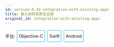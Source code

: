 ```yaml
---
id: version-0.42-integration-with-existing-apps
title: 嵌入到现有原生应用
original_id: integration-with-existing-apps
---
```


<div class="integration-toggler">
<style>
.integration-toggler {
  margin-bottom: 10px;
}
.integration-toggler a {
  display: inline-block;
  padding: 10px 5px;
  margin: 2px;
  border: 1px solid #05A5D1;
  border-radius: 3px;
  text-decoration: none !important;
}
.display-platform-objc .integration-toggler .button-objc,
.display-platform-swift .integration-toggler .button-swift,
.display-platform-android .integration-toggler .button-android {
  background-color: #05A5D1;
  color: white;
}
.md-block { display: none; }
.md-block img { max-width:650px; }
.display-platform-objc .objc,
.display-platform-swift .swift,
.display-platform-android .android {
  display: block;
}
</style>
<span>平台:</span>
<a class="button-objc" onclick="display('platform', 'objc')">Objective-C</a>
<a class="button-swift" onclick="display('platform', 'swift')">Swift</a>
<a class="button-android" onclick="display('platform', 'android')">Android</a>
</div>
<div markdown class="md-block objc swift android">

## 核心概念

如果你正准备从头开始制作一个新的应用，那么 React Native 会是个非常好的选择。但如果你只想给现有的原生应用中添加一两个视图或是业务流程，React Native 也同样不在话下。只需简单几步，你就可以给原有应用加上新的基于 React Native 的特性、画面和视图等。

</div>
<div markdown class="md-block objc swift">

把 React Native 组件植入到 iOS 应用中有如下几个主要步骤：

1.  首先当然要了解你要植入的 React Native 组件。
2.  创建一个`Podfile`，在其中以`subspec`的形式填写所有你要植入的 React Native 的组件。
3.  创建 js 文件，编写 React Native 组件的 js 代码。
4.  添加一个事件处理函数，用于创建一个`RCTRootView`。这个`RCTRootView`正是用来承载你的 React Native 组件的，而且它必须对应你在`index.ios.js`中使用`AppRegistry`注册的模块名字。
5.  启动 React Native 的 Packager 服务，运行应用。
6.  根据需要添加更多 React Native 的组件。
7.  [调试](debugging.html)。
8.  准备[部署发布](running-on-device-ios.html) （比如可以利用`react-native-xcode.sh`脚本）。
9.  发布应用，升职加薪，走向人生巅峰！😘

</div>
<div markdown class="md-block android">

把 React Native 组件植入到 Android 应用中有如下几个主要步骤：

1.  首先当然要了解你要植入的 React Native 组件。
2.  在 Android 项目根目录中使用 npm 来安装`react-native` ，这样同时会创建一个`node_modules/`的目录。
3.  创建 js 文件，编写 React Native 组件的 js 代码。
4.  在`build.gradle`文件中添加`com.facebook.react:react-native:+`，以及一个指向`node_nodules/`目录中的`react-native`预编译库的`maven`路径。
5.  创建一个 React Native 专属的`Activity`，在其中再创建`ReactRootView`。
6.  启动 React Native 的 Packager 服务，运行应用。
7.  根据需要添加更多 React Native 的组件。
8.  在真机上[运行](running-on-device-android.html)、[调试](debugging.html)。
9.  [打包](signed-apk-android.html)。
10. 发布应用，升职加薪，走向人生巅峰！😘

</div>
<div markdown class="md-block objc swift android">

## 开发环境准备

</div>
<div markdown class="md-block android">

首先按照[开发环境搭建教程](getting-started.html)来安装 React Native 在安卓平台上所需的一切依赖软件（比如`npm`）。

</div>
<div markdown class="md-block objc swift">

### 基础环境

首先按照[开发环境搭建教程](getting-started.html)来安装 React Native 在 iOS 平台上所需的一切依赖软件（比如`npm`）。

### CocoaPods

[CocoaPods](http://cocoapods.org)是针对 iOS 和 Mac 开发的包管理工具。我们用它来把 React Native 框架的代码下载下来并添加到你当前的项目中。

```bash
$ sudo gem install cocoapods
```

> 从技术上来讲，我们完全可以跳过 CocoaPods，但是这样一来我们就需要手工来完成很多配置项。CocoaPods 可以帮我们完成这些繁琐的工作。

## 示例 App

</div>
<div markdown class="md-block objc">

在本教程中我们用于[示范的 app](https://github.com/JoelMarcey/iOS-2048)是一个[2048](https://en.wikipedia.org/wiki/2048_(video_game)类型的游戏。 下面是这个游戏还没有植入 React Native 时的主界面：

</div>
<div markdown class="md-block swift">

在本教程中我们用于[示范的 app](https://github.com/JoelMarcey/swift-2048)是一个[2048](https://en.wikipedia.org/wiki/2048_(video_game)类型的游戏。下面是这个游戏还没有植入React Native 时的主界面：

</div>
<div markdown class="md-block objc swift">

![Before RN Integration](/img/react-native-existing-app-integration-ios-before.png)

## 依赖包

React Native 的植入过程同时需要 React 和 React Native 两个 node 依赖包。

### `package.json`

我们把具体的依赖包记录在`package.json`文件中。如果项目根目录中没有这个文件，那就自己创建一个。

> 对于一个典型的 React Native 项目来说，一般`package.json`和`index.ios.js`等文件会放在项目的根目录下。而 iOS 相关的原生代码会放在一个名为`ios/`的子目录中,这里也同时放着你的 Xcode 项目文件（`.xcodeproj`）。

下面是一个最简单的`package.json`的内容示例。

> 示例中的`version`字段没有太大意义（除非你要把你的项目发布到 npm 仓库）。`scripts`中是用于启动 packager 服务的命令。`dependencies`中的 react 和 react-native 的版本取决于你的具体需求。一般来说我们推荐使用最新版本。你可以使用`npm info react`和`npm info react-native`来查看当前的最新版本。另外，react-native 对 react 的版本有严格要求，高于或低于某个范围都不可以。本文无法在这里列出所有 react native 和对应的 react 版本要求，只能提醒读者先尝试执行 npm install，然后注意观察安装过程中的报错信息，例如`require react@某.某.某版本, but none was installed`，然后根据这样的提示，执行`npm i -S react@某.某.某版本`。

</div><div markdown class="md-block objc">

```bash
{
  "name": "NumberTileGame",
  "version": "0.0.1",
  "private": true,
  "scripts": {
    "start": "node node_modules/react-native/local-cli/cli.js start"
  },
  "dependencies": {
    "react": "15.4.1",
    "react-native": "0.39.2"
  }
}
```

</div><div markdown class="md-block swift">

```bash
{
  "name": "swift-2048",
  "version": "0.0.1",
  "private": true,
  "scripts": {
    "start": "node node_modules/react-native/local-cli/cli.js start"
  },
  "dependencies": {
    "react": "15.4.1",
    "react-native": "0.39.2"
  }
}
```

</div><div markdown class="md-block objc swift">

### 安装依赖包

使用 npm（node 包管理器，Node package manager）来安装 React 和 React Native 模块。这些模块会被安装到项目根目录下的`node_modules/`目录中。
在包含有 package.json 文件的目录（一般也就是项目根目录）中运行下列命令来安装：

```bash
$ npm install
```

## React Native 框架

React Native 框架整体是作为 node 模块安装到项目中的。下一步我们需要在 CocoaPods 的`Podfile`中指定我们所需要使用的组件。

### Subspecs

在你开始把 React Native 植入到你的应用中之前，首先要决定具体整合的是 React Native 框架中的哪些部分。而这就是`subspec`要做的工作。在创建`Podfile`文件的时候，需要指定具体安装哪些 React Native 的依赖库。所指定的每一个库就称为一个`subspec`。

可用的`subspec`都列在[`node_modules/react-native/React.podspec`](https://github.com/facebook/react-native/blob/master/React.podspec)中，基本都是按其功能命名的。一般来说你首先需要添加`Core`，这一`subspec`包含了必须的`AppRegistry`、`StyleSheet`、`View`以及其他的一些 React Native 核心库。如果你想使用 React Native 的`Text`库（即`<Text>`组件），那就需要添加`RCTText`的`subspec`。同理，`Image`需要加入`RCTImage`，等等。

#### Podfile

在 React 和 React Native 模块成功安装到`node_modules`目录之后，你就可以开始创建`Podfile`以便选择所需的组件安装到应用中。

创建`Podfile`的最简单的方式就是在 iOS 原生代码所在的目录中使用 CocoaPods 的`init`命令：

```bash
## 在iOS原生代码所在的目录中（也就是`.xcodeproj`文件所在的目录）执行：
$ pod init
```

`Podfile`会创建在执行命令的目录中。你需要调整其内容以满足你的植入需求。调整后的`Podfile`的内容看起来类似下面这样：

</div><div markdown class="md-block objc">

```
# target的名字一般与你的项目名字相同
target 'NumberTileGame' do

  # 'node_modules'目录一般位于根目录中
  # 但是如果你的结构不同，那你就要根据实际路径修改下面的`:path`
  pod 'React', :path => '../node_modules/react-native', :subspecs => [
    'Core',
    'RCTText',
    'RCTNetwork',
    'RCTWebSocket', # 这个模块是用于调试功能的
    # 在这里继续添加你所需要的模块
  ]
  # 如果你的RN版本 >= 0.42.0，请加入下面这行
  pod "Yoga", :path => "../node_modules/react-native/ReactCommon/yoga"

end
```

</div><div markdown class="md-block swift">

```
source 'https://github.com/CocoaPods/Specs.git'

# 对于Swift应用来说下面两句是必须的
platform :ios, '8.0'
use_frameworks!

# target的名字一般与你的项目名字相同
target 'swift-2048' do

  # 'node_modules'目录一般位于根目录中
  # 但是如果你的结构不同，那你就要根据实际路径修改下面的`:path`
  pod 'React', :path => '../node_modules/react-native', :subspecs => [
    'Core',
    'RCTText',
    'RCTNetwork',
    'RCTWebSocket', # 这个模块是用于调试功能的
    # 在这里继续添加你所需要的模块
  ]
  # 如果你的RN版本 >= 0.42.0，请加入下面这行
  pod "Yoga", :path => "../node_modules/react-native/ReactCommon/yoga"

end
```

</div><div markdown class="md-block objc swift">

#### Pod 安装

创建好了`Podfile`后，就可以开始安装 React Native 的 pod 包了。

```bash
$ pod install
```

然后你应该可以看到类似下面的输出(译注：同样由于众所周知的网络原因，pod install 的过程在国内非常不顺利，请自行配备稳定的翻墙工具，或是尝试一些[镜像源](https://www.baidu.com/s?ie=utf-8&f=3&rsv_bp=1&ch=2&tn=98010089_dg&wd=cocoapods%20%E9%95%9C%E5%83%8F&oq=cocoapods%E9%95%9C%E5%83%8F&rsv_pq=8fe4602600052d40&rsv_t=5d9fNEvNrqwcBS3rvMCKw0Cc%2FoW6XdW%2Bm4zks2nF3BxZ6cyWtJx1g%2F39Id6cUzeRTLM&rqlang=cn&rsv_enter=0&inputT=809&rsv_sug3=9&rsv_sug1=7&rsv_sug7=100&prefixsug=cocoapods%20%E9%95%9C%E5%83%8F&rsp=0&rsv_sug4=1010))：

```bash
Analyzing dependencies
Fetching podspec for `React` from `../node_modules/react-native`
Downloading dependencies
Installing React (0.26.0)
Generating Pods project
Integrating client project
Sending stats
Pod installation complete! There are 3 dependencies from the Podfile and 1 total pod installed.
```

</div><div markdown class="md-block swift">

> 如果你看到类似"_The `swift-2048 [Debug]` target overrides the `FRAMEWORK_SEARCH_PATHS` build setting defined in `Pods/Target Support Files/Pods-swift-2048/Pods-swift-2048.debug.xcconfig`. This can lead to problems with the CocoaPods installation_"的警告，请查看 Xcode 的`Build Settings`中的`Framework Search Paths`选项，确保其中的`Debug`和`Release`都只包含`$(inherited)`。

</div><div markdown class="md-block objc swift">

## 代码集成

现在我们已经准备好了所有依赖，可以开始着手修改原生代码来把 React Native 真正植入到应用中了。在我们的 2048 示例中，首先尝试添加一个显示有"High Score"（得分排行榜）的 React Native 页面。

### React Native 组件

我们首先要写的是"High Score"（得分排行榜）的 JavaScript 端的代码。

#### 创建一个`index.ios.js`文件

首先创建一个空的`index.ios.js`文件。一般来说我们把它放置在项目根目录下。

> `index.ios.js`是 React Native 应用在 iOS 上的入口文件。而且它是不可或缺的！它可以是个很简单的文件，简单到可以只包含一行`require/import`导入语句。本教程中为了简单示范，把全部的代码都写到了`index.ios.js`里（当然实际开发中我们并不推荐这样做）。

```bash
# 在项目根目录执行以下命令创建文件：
$ touch index.ios.js
```

#### 添加你自己的 React Native 代码

在`index.ios.js`中添加你自己的组件。这里我们只是简单的添加一个`<Text>`组件，然后用一个带有样式的`<View>`组件把它包起来。

```js
"use strict";

import React, { Component } from "react";
import { AppRegistry, StyleSheet, Text, View } from "react-native";

class RNHighScores extends React.Component {
  render() {
    var contents = this.props["scores"].map(score => (
      <Text key={score.name}>
        {score.name}:{score.value}
        {"\n"}
      </Text>
    ));
    return (
      <View style={styles.container}>
        <Text style={styles.highScoresTitle}>2048 High Scores!</Text>
        <Text style={styles.scores}>{contents}</Text>
      </View>
    );
  }
}

const styles = StyleSheet.create({
  container: {
    flex: 1,
    justifyContent: "center",
    alignItems: "center",
    backgroundColor: "#FFFFFF"
  },
  highScoresTitle: {
    fontSize: 20,
    textAlign: "center",
    margin: 10
  },
  scores: {
    textAlign: "center",
    color: "#333333",
    marginBottom: 5
  }
});

// 整体js模块的名称
AppRegistry.registerComponent("RNHighScores", () => RNHighScores);
```

> `RNHighScores`是整体 js 模块（即你所有的 js 代码）的名称。你在 iOS 原生代码中添加 React Native 视图时会用到这个名称。

## The Magic: `RCTRootView`

现在我们已经在`index.ios.js`中创建了 React Native 组件，下一步就是把这个组件添加给一个新的或已有的`ViewController`。 The easiest path to take is to optionally create an event path to your component and then add that component to an existing `ViewController`.

We will tie our React Native component with a new native view in the `ViewController` that will actually host it called `RCTRootView` .

### Create an Event Path

You can add a new link on the main game menu to go to the "High Score" React Native page.

![Event Path](/img/react-native-add-react-native-integration-link.png)

#### 事件处理

We will now add an event handler from the menu link. A method will be added to the main `ViewController` of your application. This is where `RCTRootView` comes into play.

When you build a React Native application, you use the React Native packager to create an `index.ios.bundle` that will be served by the React Native server. Inside `index.ios.bundle` will be our `RNHighScore` module. So, we need to point our `RCTRootView` to the location of the `index.ios.bundle` resource (via `NSURL`) and tie it to the module.

We will, for debugging purposes, log that the event handler was invoked. Then, we will create a string with the location of our React Native code that exists inside the `index.ios.bundle`. Finally, we will create the main `RCTRootView`. Notice how we provide `RNHighScores` as the `moduleName` that we created [above](#the-react-native-component) when writing the code for our React Native component.

</div><div markdown class="md-block objc">

首先导入`RCTRootView`的头文件。

```
#import "RCTRootView.h"
```

> 这里的`initialProperties` are here for illustration purposes so we have some data for our high score screen. In our React Native component, we will use `this.props` to get access to that data.

```
- (IBAction)highScoreButtonPressed:(id)sender {
    NSLog(@"High Score Button Pressed");
    NSURL *jsCodeLocation = [NSURL
                             URLWithString:@"http://localhost:8081/index.ios.bundle?platform=ios"];
    RCTRootView *rootView =
      [[RCTRootView alloc] initWithBundleURL : jsCodeLocation
                           moduleName        : @"RNHighScores"
                           initialProperties :
                             @{
                               @"scores" : @[
                                 @{
                                   @"name" : @"Alex",
                                   @"value": @"42"
                                  },
                                 @{
                                   @"name" : @"Joel",
                                   @"value": @"10"
                                 }
                               ]
                             }
                           launchOptions    : nil];
    UIViewController *vc = [[UIViewController alloc] init];
    vc.view = rootView;
    [self presentViewController:vc animated:YES completion:nil];
}
```

> Note that `RCTRootView initWithURL` starts up a new JSC VM. To save resources and simplify the communication between RN views in different parts of your native app, you can have multiple views powered by React Native that are associated with a single JS runtime. To do that, instead of using `[RCTRootView alloc] initWithURL`, use [`RCTBridge initWithBundleURL`](https://github.com/facebook/react-native/blob/master/React/Base/RCTBridge.h#L93) to create a bridge and then use `RCTRootView initWithBridge`.

</div><div markdown class="md-block swift">

首先`import`导入`React`库。

```
import React
```

> The `initialProperties` are here for illustration purposes so we have some data for our high score screen. In our React Native component, we will use `this.props` to get access to that data.

```
@IBAction func highScoreButtonTapped(sender : UIButton) {
  NSLog("Hello")
  let jsCodeLocation = URL(string: "http://localhost:8081/index.ios.bundle?platform=ios")
  let mockData:NSDictionary = ["scores":
      [
          ["name":"Alex", "value":"42"],
          ["name":"Joel", "value":"10"]
      ]
  ]

  let rootView = RCTRootView(
      bundleURL: jsCodeLocation,
      moduleName: "RNHighScores",
      initialProperties: mockData as [NSObject : AnyObject],
      launchOptions: nil
  )
  let vc = UIViewController()
  vc.view = rootView
  self.present(vc, animated: true, completion: nil)
}
```

> 注意`RCTRootView bundleURL` starts up a new JSC VM. To save resources and simplify the communication between RN views in different parts of your native app, you can have multiple views powered by React Native that are associated with a single JS runtime. To do that, instead of using `RCTRootView bundleURL`, use [`RCTBridge initWithBundleURL`](https://github.com/facebook/react-native/blob/master/React/Base/RCTBridge.h#L93) to create a bridge and then use `RCTRootView initWithBridge`.

</div><div markdown class="md-block objc">

> When moving your app to production, the `NSURL` can point to a pre-bundled file on disk via something like `[[NSBundle mainBundle] URLForResource:@"main" withExtension:@"jsbundle"];`. You can use the `react-native-xcode.sh` script in `node_modules/react-native/packager/` to generate that pre-bundled file.

</div><div markdown class="md-block swift">

> When moving your app to production, the `NSURL` can point to a pre-bundled file on disk via something like `let mainBundle = NSBundle(URLForResource: "main" withExtension:"jsbundle")`. You can use the `react-native-xcode.sh` script in `node_modules/react-native/packager/` to generate that pre-bundled file.

</div><div markdown class="md-block objc swift">

#### Wire Up

Wire up the new link in the main menu to the newly added event handler method.

![Event Path](/img/react-native-add-react-native-integration-wire-up.png)

> One of the easier ways to do this is to open the view in the storyboard and right click on the new link. Select something such as the `Touch Up Inside` event, drag that to the storyboard and then select the created method from the list provided.

## 测试植入结果

You have now done all the basic steps to integrate React Native with your current application. Now we will start the React Native packager to build the `index.ios.bundle` packager and the server running on `localhost` to serve it.

### App Transport Security

Apple has blocked implicit cleartext HTTP resource loading. So we need to add the following our project's `Info.plist` (or equivalent) file.

```xml
<key>NSAppTransportSecurity</key>
<dict>
    <key>NSExceptionDomains</key>
    <dict>
        <key>localhost</key>
        <dict>
            <key>NSTemporaryExceptionAllowsInsecureHTTPLoads</key>
            <true/>
        </dict>
    </dict>
</dict>
```

### 运行 Packager

```bash
# From the root of your project, where the `node_modules` directory is located.
$ npm start
```

### 运行应用

如果你使用的是 Xcode，那么照常编译和运行应用即可。如果你没有使用 Xcode（但是你仍然必须安装 Xcode），则可以在命令行中使用以下命令来运行应用：

```bash
# 在项目的根目录中执行：
$ react-native run-ios
```

In our sample application, you should see the link to the "High Scores" and then when you click on that you will see the rendering of your React Native component.

Here is the _native_ application home screen:

![Home Screen](/img/react-native-add-react-native-integration-example-home-screen.png)

Here is the _React Native_ high score screen:

![High Scores](/img/react-native-add-react-native-integration-example-high-scores.png)

> If you are getting module resolution issues when running your application please see [this GitHub issue](https://github.com/facebook/react-native/issues/4968) for information and possible resolution. [This comment](https://github.com/facebook/react-native/issues/4968#issuecomment-220941717) seemed to be the latest possible resolution.

### 看一下完整的代码变更

</div><div markdown class="md-block objc">

你可以在这个[GitHub 提交记录](https://github.com/JoelMarcey/iOS-2048/commit/9ae70c7cdd53eb59f5f7c7daab382b0300ed3585)里查看一次完整的植入过程具体有哪些代码/文件变更。

</div><div markdown class="md-block swift">

你可以在这个[GitHub 提交记录](https://github.com/JoelMarcey/swift-2048/commit/13272a31ee6dd46dc68b1dcf4eaf16c1a10f5229)里查看一次完整的植入过程具体有哪些代码/文件变更。

</div><div markdown class="md-block android">

## 在应用中添加 JS 代码

在项目的根目录中运行：

    $ npm init
    $ npm install --save react react-native
    $ curl -o .flowconfig https://raw.githubusercontent.com/facebook/react-native/master/.flowconfig

`npm init`创建了一个空的 node 模块（其实就是创建了一个 package.json 描述文件），而`npm install`则创建了 node_modules 目录并把 react 和 react-native 下载到了其中。至于第三步 curl 命令，其实质是`下载`.flowconfig 配置文件，这个文件用于约束 js 代码的写法。这一步非必需，可跳过。下面我们打开新创建的`package.json`文件，然后在其`scripts`字段中加入:

    "start": "node node_modules/react-native/local-cli/cli.js start"

现在你的`package.json`内容应该类似这样：

```bash
{
  "name": "NumberTileGame",
  "version": "0.0.1",
  "private": true,
  "scripts": {
    "start": "node node_modules/react-native/local-cli/cli.js start"
  },
  "dependencies": {
    "react": "15.4.1",
    "react-native": "0.39.2"
  }
}
```

> 示例中的`version`字段没有太大意义（除非你要把你的项目发布到 npm 仓库）。`scripts`中是用于启动 packager 服务的命令。`dependencies`中的 react 和 react-native 的版本取决于你的具体需求。一般来说我们推荐使用最新版本。你可以使用`npm info react`和`npm info react-native`来查看当前的最新版本。另外，react-native 对 react 的版本有严格要求，高于或低于某个范围都不可以。本文无法在这里列出所有 react native 和对应的 react 版本要求，只能提醒读者先尝试执行 npm install，然后注意观察安装过程中的报错信息，例如`require react@某.某.某版本, but none was installed`，然后根据这样的提示，执行`npm i -S react@某.某.某版本`。

接下来在项目根目录中创建`index.android.js`文件，然后将下面的代码复制粘贴进来：

```js
"use strict";

import React from "react";
import { AppRegistry, StyleSheet, Text, View } from "react-native";

class HelloWorld extends React.Component {
  render() {
    return (
      <View style={styles.container}>
        <Text style={styles.hello}>Hello, World</Text>
      </View>
    );
  }
}
var styles = StyleSheet.create({
  container: {
    flex: 1,
    justifyContent: "center"
  },
  hello: {
    fontSize: 20,
    textAlign: "center",
    margin: 10
  }
});

AppRegistry.registerComponent("HelloWorld", () => HelloWorld);
```

## 准备工作

在你的 app 中 `build.gradle` 文件中添加 React Native 依赖:

```
 dependencies {
     ...
     compile "com.facebook.react:react-native:+" // From node_modules.
 }
```

> 你想要指定构建时的 React Native 版本，请用 `npm` 已下载的本地 React Native 的版本号替换 `+` 。

在项目的 `build.gradle` 文件中为 React Native 添加一个 maven 依赖的入口，必须写在 "allprojects" 代码块中:

```
allprojects {
    repositories {
        ...
        maven {
            // All of React Native (JS, Android binaries) is installed from npm
            url "$rootDir/../node_modules/react-native/android"
        }
    }
    ...
}
```

> 确保依赖路径的正确！以免在 Android Studio 运行 Gradle 同步构建时抛出 “Failed to resolve: com.facebook.react:react-native:0.x.x" 异常。

接着，在 `AndroidManifest.xml` 清单文件中声明网络权限:

    <uses-permission android:name="android.permission.INTERNET" />

如果需要访问 `DevSettingsActivity` 界面，也需要在 `AndroidManifest.xml` 中声明:

    <activity android:name="com.facebook.react.devsupport.DevSettingsActivity" />

This is only really used in dev mode when reloading JavaScript from the development server, so you can strip this in release builds if you need to.

## 添加原生代码

想要通过原生代码调用 React Native ，就像这样，我们需要在一个 `Activity` 中创建一个 `ReactRootView` 对象，将它关联一个 React application 并设为界面的主视图。

> 如果你想在安卓 5.0 以下的系统上运行，请用 `com.android.support:appcompat` 包中的 `AppCompatActivity` 代替 `Activity` 。

```java
public class MyReactActivity extends Activity implements DefaultHardwareBackBtnHandler {
    private ReactRootView mReactRootView;
    private ReactInstanceManager mReactInstanceManager;

    @Override
    protected void onCreate(Bundle savedInstanceState) {
        super.onCreate(savedInstanceState);

        mReactRootView = new ReactRootView(this);
        mReactInstanceManager = ReactInstanceManager.builder()
                .setApplication(getApplication())
                .setBundleAssetName("index.android.bundle")
                .setJSMainModuleName("index.android")
                .addPackage(new MainReactPackage())
                .setUseDeveloperSupport(BuildConfig.DEBUG)
                .setInitialLifecycleState(LifecycleState.RESUMED)
                .build();

        // 注意这里的HelloWorld必须对应“index.android.js”中的
        // “AppRegistry.registerComponent()”的第一个参数
        mReactRootView.startReactApplication(mReactInstanceManager, "HelloWorld", null);

        setContentView(mReactRootView);
    }

    @Override
    public void invokeDefaultOnBackPressed() {
        super.onBackPressed();
    }
}
```

> 如果你的项目名字不是叫“HelloWorld”，则需要将“index.android.js”中的“AppRegistry.registerComponent()”方法中的第一个参数替换为对应的名字。

如果你使用的是 Android Studio , 请用 `Alt + Enter` 为 MyReactActivity 类导包。当你使用了不止一个 `...facebook...` 包时，请谨慎选择要导入的类。

我们需要把 `MyReactActivity` 的主题设定为 `Theme.AppCompat.Light.NoActionBar` ，因为里面有许多组件都使用了这一主题。

```xml
<activity
  android:name=".MyReactActivity"
  android:label="@string/app_name"
  android:theme="@style/Theme.AppCompat.Light.NoActionBar">
</activity>
```

> A `ReactInstanceManager` can be shared amongst multiple activities and/or fragments. You will want to make your own `ReactFragment` or `ReactActivity` and have a singleton _holder_ that holds a `ReactInstanceManager`. When you need the `ReactInstanceManager` (e.g., to hook up the `ReactInstanceManager` to the lifecycle of those Activities or Fragments) use the one provided by the singleton.

Next, we need to pass some activity lifecycle callbacks down to the `ReactInstanceManager`:

```java
@Override
protected void onPause() {
    super.onPause();

    if (mReactInstanceManager != null) {
        mReactInstanceManager.onHostPause(this);
    }
}

@Override
protected void onResume() {
    super.onResume();

    if (mReactInstanceManager != null) {
        mReactInstanceManager.onHostResume(this, this);
    }
}

@Override
protected void onDestroy() {
    super.onDestroy();

    if (mReactInstanceManager != null) {
        mReactInstanceManager.onHostDestroy();
    }
}
```

We also need to pass back button events to React Native:

```java
@Override
 public void onBackPressed() {
    if (mReactInstanceManager != null) {
        mReactInstanceManager.onBackPressed();
    } else {
        super.onBackPressed();
    }
}
```

This allows JavaScript to control what happens when the user presses the hardware back button (e.g. to implement navigation). When JavaScript doesn't handle a back press, your `invokeDefaultOnBackPressed` method will be called. By default this simply finishes your `Activity`.

Finally, we need to hook up the dev menu. By default, this is activated by (rage) shaking the device, but this is not very useful in emulators. So we make it show when you press the hardware menu button (use `Ctrl + M` if you're using Android Studio emulator):

```java
@Override
public boolean onKeyUp(int keyCode, KeyEvent event) {
    if (keyCode == KeyEvent.KEYCODE_MENU && mReactInstanceManager != null) {
        mReactInstanceManager.showDevOptionsDialog();
        return true;
    }
    return super.onKeyUp(keyCode, event);
}
```

现在 activity 已就绪，可以运行一些 JavaScript 代码了。

### 配置权限以便开发中的红屏错误能正确显示

If your app is targeting the Android `API level 23` or greater, make sure you have the `overlay` permission enabled for the development build. You can check it with `Settings.canDrawOverlays(this);`. This is required in dev builds because react native development errors must be displayed above all the other windows. Due to the new permissions system introduced in the API level 23, the user needs to approve it. This can be acheived by adding the following code to the Activity file in the onCreate() method. OVERLAY_PERMISSION_REQ_CODE is a field of the class which would be responsible for passing the result back to the Activity.

```java
if (Build.VERSION.SDK_INT >= Build.VERSION_CODES.M) {
    if (!Settings.canDrawOverlays(this)) {
        Intent intent = new Intent(Settings.ACTION_MANAGE_OVERLAY_PERMISSION,
                                   Uri.parse("package:" + getPackageName()));
        startActivityForResult(intent, OVERLAY_PERMISSION_REQ_CODE);
    }
}
```

Finally, the `onActivityResult()` method (as shown in the code below) has to be overridden to handle the permission Accepted or Denied cases for consistent UX.

```java
@Override
protected void onActivityResult(int requestCode, int resultCode, Intent data) {
    if (requestCode == OVERLAY_PERMISSION_REQ_CODE) {
        if (Build.VERSION.SDK_INT >= Build.VERSION_CODES.M) {
            if (!Settings.canDrawOverlays(this)) {
                // SYSTEM_ALERT_WINDOW permission not granted...
            }
        }
    }
}
```

## 运行你的应用

运行应用首先需要启动开发服务器（Packager）。你只需在项目根目录中执行以下命令即可：

    $ npm start

Now build and run your Android app as normal (`./gradlew installDebug` from command-line; in Android Studio just create debug build as usual).

> If you are using Android Studio for your builds and not the Gradle Wrapper directly, make sure you install [watchman](https://facebook.github.io/watchman/) before running `npm start`. It will prevent the packager from crashing due to conflicts between Android Studio and the React Native packager.

Once you reach your React-powered activity inside the app, it should load the JavaScript code from the development server and display:

![Screenshot](/img/EmbeddedAppAndroid.png)

## 在 Android Studio 中打包

你也可以使用 Android Studio 来打包！You can use Android Studio to create your release builds too! It’s as easy as creating release builds of your previously-existing native Android app. There’s just one additional step, which you’ll have to do before every release build. You need to execute the following to create a React Native bundle, which’ll be included with your native Android app:

    $ react-native bundle --platform android --dev false --entry-file index.android.js --bundle-output android/com/your-company-name/app-package-name/src/main/assets/index.android.bundle --assets-dest android/com/your-company-name/app-package-name/src/main/res/

Don’t forget to replace the paths with correct ones and create the assets folder if it doesn’t exist!

Now just create a release build of your native app from within Android Studio as usual and you should be good to go!

</div>
<script>
window.display = function (type, value) {
  var container = document.querySelector('.md-block').parentNode;
  container.className = 'display-' + type + '-' + value + ' ' +
    container.className.replace(RegExp('display-' + type + '-[a-z]+ ?'), '');
}
// If we are coming to the page with a hash in it (i.e. from a search, for example), try to get
// us as close as possible to the correct platform and dev os using the hashtag and block walk up.
var foundHash = false;
if (window.location.hash !== '' && window.location.hash !== 'content') { // content is default
  var hashLinks = document.querySelectorAll('a.hash-link');
  for (var i = 0; i < hashLinks.length && !foundHash; ++i) {
    if (hashLinks[i].hash === window.location.hash) {
      var parent = hashLinks[i].parentElement;
      while (parent) {
        if (parent.tagName === 'BLOCK') {
          var targetPlatform = null;
          // Could be more than one target platform, but just choose some sort of order
          // of priority here.
          // Target Platform
          if (parent.className.indexOf('objc') > -1) {
            targetPlatform = 'objc';
          } else if (parent.className.indexOf('swift') > -1) {
            targetPlatform = 'swift';
          } else if (parent.className.indexOf('android') > -1) {
            targetPlatform = 'android';
          } else {
            break; // assume we don't have anything.
          }
          // We would have broken out if both targetPlatform and devOS hadn't been filled.
          display('platform', targetPlatform);
          foundHash = true;
          break;
        }
        parent = parent.parentElement;
      }
    }
  }
}
// Do the default if there is no matching hash
if (!foundHash) {
  var isMac = navigator.platform === 'MacIntel';
  display('platform', isMac ? 'objc' : 'android');
}
</script>
